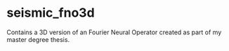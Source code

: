 # seismic_fno3d
Contains a 3D version of an Fourier Neural Operator created as part of my master degree thesis.
